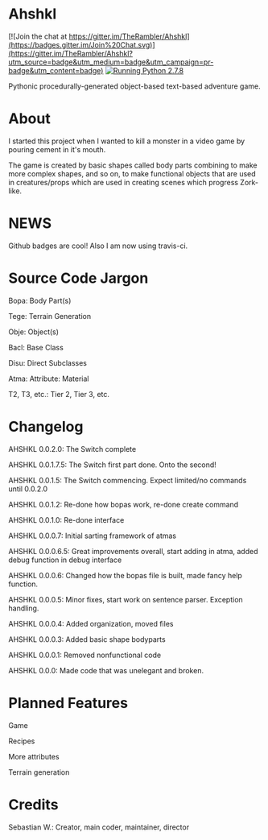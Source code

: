 Ahshkl
======

[![Join the chat at https://gitter.im/TheRambler/Ahshkl](https://badges.gitter.im/Join%20Chat.svg)](https://gitter.im/TheRambler/Ahshkl?utm_source=badge&utm_medium=badge&utm_campaign=pr-badge&utm_content=badge)
[![Running Python 2.7.8](https://img.shields.io/badge/Python-v2.7.8-brightgreen.svg)](https://www.python.org/)

Pythonic procedurally-generated object-based text-based adventure game.

About
=====
I started this project when I wanted to kill a monster in a video game by pouring cement in it's mouth.

The game is created by basic shapes called body parts combining to make more complex shapes, and so on, to make functional objects that are used in creatures/props which are used in creating scenes which progress Zork-like.

NEWS
====
Github badges are cool! Also I am now using travis-ci.

Source Code Jargon
==================
Bopa: Body Part(s)

Tege: Terrain Generation

Obje: Object(s)

Bacl: Base Class

Disu: Direct Subclasses

Atma: Attribute: Material

T2, T3, etc.: Tier 2, Tier 3, etc.

Changelog
=========
AHSHKL 0.0.2.0:
The Switch complete

AHSHKL 0.0.1.7.5:
The Switch first part done. Onto the second!

AHSHKL 0.0.1.5:
The Switch commencing. Expect limited/no commands until 0.0.2.0

AHSHKL 0.0.1.2:
Re-done how bopas work, re-done create command

AHSHKL 0.0.1.0:
Re-done interface

AHSHKL 0.0.0.7:
Initial sarting framework of atmas

AHSHKL 0.0.0.6.5:
Great improvements overall, start adding in atma, added debug function in debug interface

AHSHKL 0.0.0.6:
Changed how the bopas file is built, made fancy help function.

AHSHKL 0.0.0.5:
Minor fixes, start work on sentence parser. Exception handling.

AHSHKL 0.0.0.4:
Added organization, moved files

AHSHKL 0.0.0.3:
Added basic shape bodyparts

AHSHKL 0.0.0.1:
Removed nonfunctional code

AHSHKL 0.0.0:
Made code that was unelegant and broken.

Planned Features
================
Game

Recipes

More attributes

Terrain generation



Credits
=======
Sebastian W.: Creator, main coder, maintainer, director
